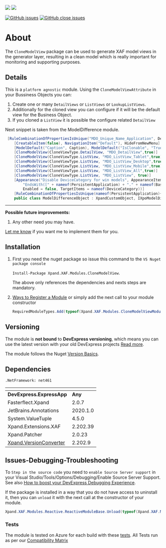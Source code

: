 ![](https://xpandshields.azurewebsites.net/nuget/v/Xpand.XAF.Modules.CloneModelView.svg?&style=flat) ![](https://xpandshields.azurewebsites.net/nuget/dt/Xpand.XAF.Modules.CloneModelView.svg?&style=flat)

[![GitHub issues](https://xpandshields.azurewebsites.net/github/issues/eXpandFramework/expand/CloneModelView.svg)](https://github.com/eXpandFramework/eXpand/issues?utf8=%E2%9C%93&q=is%3Aissue+is%3Aopen+sort%3Aupdated-desc+label%3AStandalone_xaf_modules+CloneModelView) [![GitHub close issues](https://xpandshields.azurewebsites.net/github/issues-closed/eXpandFramework/eXpand/CloneModelView.svg)](https://github.com/eXpandFramework/eXpand/issues?utf8=%E2%9C%93&q=is%3Aissue+is%3Aclosed+sort%3Aupdated-desc+label%3AStandalone_XAF_Modules+CloneModelView)
# About

The `CloneModelView` package can be used to generate XAF model views in the generator layer, resulting in a clean model which is really important for monitoring and supporting purposes.

## Details
This is a `platform agnostic` module. Using the `CloneModelViewAttribute` in your Bussiness Objects you can:

1. Create one or many `DetailViews` or `ListViews` or `LookupListViews`.
2. Additionally for the cloned view you can configure if it will be the default view for the Business Object.
3. If you cloned a `ListView` it is possible the configure related `DetailView`

<twitter>
Next snippet is taken from the ModelDifference module.

```cs
 [RuleCombinationOfPropertiesIsUnique("MDO_Unique_Name_Application", DefaultContexts.Save, nameof(Name)+"," +nameof(PersistentApplication)+","+nameof(DeviceCategory))]
    [CreatableItem(false), NavigationItem("Default"), HideFromNewMenu]
    [ModelDefault("Caption", Caption), ModelDefault("IsClonable", "True"), VisibleInReports(false)]
    [CloneModelView(CloneViewType.DetailView, "MDO_DetailView",true)]
    [CloneModelView(CloneViewType.ListView, "MDO_ListView_Tablet",true)]
    [CloneModelView(CloneViewType.ListView, "MDO_ListView_Desktop",true)]
    [CloneModelView(CloneViewType.ListView, "MDO_ListView_Mobile",true)]
    [CloneModelView(CloneViewType.ListView, "MDO_ListView_All",true)]
    [CloneModelView(CloneViewType.ListView, "MDO_ListView", true)]
    [Appearance("Disable DeviceCategory for win models", AppearanceItemType.ViewItem,
        "EndsWith([" + nameof(PersistentApplication) + "." + nameof(BaseObjects.PersistentApplication.ExecutableName) +"], '.exe')", 
        Enabled = false, TargetItems = nameof(DeviceCategory))]
    [RuleCombinationOfPropertiesIsUnique(nameof(PersistentApplication)+","+nameof(DifferenceType)+","+nameof(CombineOrder))]
    public class ModelDifferenceObject : XpandCustomObject, IXpoModelDifference {

```

</twitter>

--- 

**Possible future improvements:**

1. Any other need you may have.

[Let me know](https://github.com/sponsors/apobekiaris) if you want me to implement them for you.

## Installation 
1. First you need the nuget package so issue this command to the `VS Nuget package console` 

   `Install-Package Xpand.XAF.Modules.CloneModelView`.

    The above only references the dependencies and nexts steps are mandatory.

2. [Ways to Register a Module](https://documentation.devexpress.com/eXpressAppFramework/118047/Concepts/Application-Solution-Components/Ways-to-Register-a-Module)
or simply add the next call to your module constructor
    ```cs
    RequiredModuleTypes.Add(typeof(Xpand.XAF.Modules.CloneModelViewModule));
    ```
## Versioning
The module is **not bound** to **DevExpress versioning**, which means you can use the latest version with your old DevExpress projects [Read more](https://github.com/eXpandFramework/XAF/tree/master/tools/Xpand.VersionConverter).

The module follows the Nuget [Version Basics](https://docs.microsoft.com/en-us/nuget/reference/package-versioning#version-basics).
## Dependencies
`.NetFramework: net461`

|<!-- -->|<!-- -->
|----|----
|**DevExpress.ExpressApp**|**Any**
|Fasterflect.Xpand|2.0.7
 |JetBrains.Annotations|2020.1.0
 |System.ValueTuple|4.5.0
 |Xpand.Extensions.XAF|2.202.39
 |Xpand.Patcher|2.0.23
 |[Xpand.VersionConverter](https://github.com/eXpandFramework/DevExpress.XAF/tree/master/tools/Xpand.VersionConverter)|2.202.9

## Issues-Debugging-Troubleshooting

To `Step in the source code` you need to `enable Source Server support` in your Visual Studio/Tools/Options/Debugging/Enable Source Server Support. See also [How to boost your DevExpress Debugging Experience](https://github.com/eXpandFramework/DevExpress.XAF/wiki/How-to-boost-your-DevExpress-Debugging-Experience#1-index-the-symbols-to-your-custom-devexpresss-installation-location).

If the package is installed in a way that you do not have access to uninstall it, then you can `unload` it with the next call at the constructor of your module.
```cs
Xpand.XAF.Modules.Reactive.ReactiveModuleBase.Unload(typeof(Xpand.XAF.Modules.CloneModelView.CloneModelViewModule))
```


### Tests

The module is tested on Azure for each build with these [tests](https://github.com/eXpandFramework/DevExpress.XAF/tree/master/src/Tests/CloneModelView). 
All Tests run as per our [Compatibility Matrix](https://github.com/eXpandFramework/DevExpress.XAF#compatibility-matrix)

